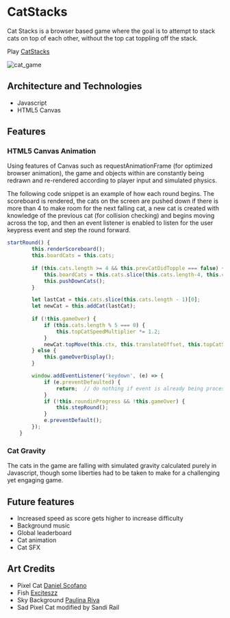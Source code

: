 # CatStacks

Cat Stacks is a browser based game where the goal is to attempt to stack cats on top of each other, without the top cat toppling off the stack.

Play [CatStacks](http://catstacks.herokuapp.com)

![cat_game](https://i.imgur.com/tz1gdL9.gif)

## Architecture and Technologies

* Javascript
* HTML5 Canvas

## Features

### HTML5 Canvas Animation

Using features of Canvas such as requestAnimationFrame (for optimized browser animation), the game and objects within are constantly being redrawn and re-rendered according to player input and simulated physics.

The following code snippet is an example of how each round begins. The scoreboard is rendered, the cats on the screen are pushed down if there is more than 4 to make room for the next falling cat, a new cat is created with knowledge of the previous cat (for collision checking) and begins moving across the top, and then an event listener is enabled to listen for the user keypress event and step the round forward. 

```javascript
startRound() {
        this.renderScoreboard();
        this.boardCats = this.cats;
            
        if (this.cats.length >= 4 && this.prevCatDidTopple === false) {
            this.boardCats = this.cats.slice(this.cats.length-4, this.cats.length);
            this.pushDownCats();
        }

        let lastCat = this.cats.slice(this.cats.length - 1)[0];    
        let newCat = this.addCat(lastCat);
            
        if (!this.gameOver) {
            if (this.cats.length % 5 === 0) {
                this.topCatSpeedMultiplier *= 1.2;
            }
            newCat.topMove(this.ctx, this.translateOffset, this.topCatSpeedMultiplier);
        } else {
            this.gameOverDisplay();
        }

        window.addEventListener('keydown', (e) => {     
            if (e.preventDefaulted) {
                return;  // do nothing if event is already being processed
            }
            if (!this.roundinProgress && !this.gameOver) {
                this.stepRound();
            }
            e.preventDefault();
        });
    }
```


### Cat Gravity

The cats in the game are falling with simulated gravity calculated purely in Javascript, though some liberties had to be taken to make for a challenging yet engaging game.


## Future features

* Increased speed as score gets higher to increase difficulty
* Background music
* Global leaderboard
* Cat animation
* Cat SFX


## Art Credits

* Pixel Cat [Daniel Scofano](https://www.instagram.com/scofanogd/)
* Fish [Exciteszz](https://opengameart.org/users/exciteszz)
* Sky Background [Paulina Riva](https://www.patreon.com/paulinariva)
* Sad Pixel Cat modified by Sandi Rail
